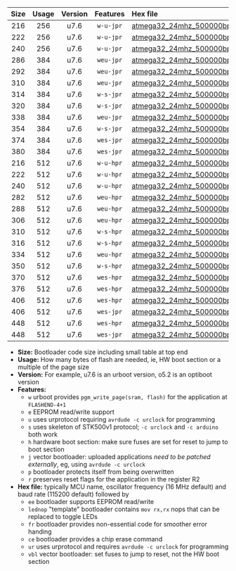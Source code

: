 |Size|Usage|Version|Features|Hex file|
|:-:|:-:|:-:|:-:|:--|
|216|256|u7.6|`w-u-jpr`|[atmega32_24mhz_500000bps_ur_vbl.hex](https://raw.githubusercontent.com/stefanrueger/urboot/main/bootloaders/atmega32/fcpu_24mhz/500000_bps/atmega32_24mhz_500000bps_ur_vbl.hex)|
|222|256|u7.6|`w-u-jpr`|[atmega32_24mhz_500000bps_lednop_ur_vbl.hex](https://raw.githubusercontent.com/stefanrueger/urboot/main/bootloaders/atmega32/fcpu_24mhz/500000_bps/atmega32_24mhz_500000bps_lednop_ur_vbl.hex)|
|240|256|u7.6|`w-u-jpr`|[atmega32_24mhz_500000bps_lednop_fr_ur_vbl.hex](https://raw.githubusercontent.com/stefanrueger/urboot/main/bootloaders/atmega32/fcpu_24mhz/500000_bps/atmega32_24mhz_500000bps_lednop_fr_ur_vbl.hex)|
|286|384|u7.6|`weu-jpr`|[atmega32_24mhz_500000bps_ee_ur_vbl.hex](https://raw.githubusercontent.com/stefanrueger/urboot/main/bootloaders/atmega32/fcpu_24mhz/500000_bps/atmega32_24mhz_500000bps_ee_ur_vbl.hex)|
|292|384|u7.6|`weu-jpr`|[atmega32_24mhz_500000bps_ee_lednop_ur_vbl.hex](https://raw.githubusercontent.com/stefanrueger/urboot/main/bootloaders/atmega32/fcpu_24mhz/500000_bps/atmega32_24mhz_500000bps_ee_lednop_ur_vbl.hex)|
|310|384|u7.6|`weu-jpr`|[atmega32_24mhz_500000bps_ee_lednop_fr_ur_vbl.hex](https://raw.githubusercontent.com/stefanrueger/urboot/main/bootloaders/atmega32/fcpu_24mhz/500000_bps/atmega32_24mhz_500000bps_ee_lednop_fr_ur_vbl.hex)|
|314|384|u7.6|`w-s-jpr`|[atmega32_24mhz_500000bps_vbl.hex](https://raw.githubusercontent.com/stefanrueger/urboot/main/bootloaders/atmega32/fcpu_24mhz/500000_bps/atmega32_24mhz_500000bps_vbl.hex)|
|320|384|u7.6|`w-s-jpr`|[atmega32_24mhz_500000bps_lednop_vbl.hex](https://raw.githubusercontent.com/stefanrueger/urboot/main/bootloaders/atmega32/fcpu_24mhz/500000_bps/atmega32_24mhz_500000bps_lednop_vbl.hex)|
|338|384|u7.6|`weu-jpr`|[atmega32_24mhz_500000bps_ee_lednop_fr_ce_ur_vbl.hex](https://raw.githubusercontent.com/stefanrueger/urboot/main/bootloaders/atmega32/fcpu_24mhz/500000_bps/atmega32_24mhz_500000bps_ee_lednop_fr_ce_ur_vbl.hex)|
|354|384|u7.6|`w-s-jpr`|[atmega32_24mhz_500000bps_lednop_fr_vbl.hex](https://raw.githubusercontent.com/stefanrueger/urboot/main/bootloaders/atmega32/fcpu_24mhz/500000_bps/atmega32_24mhz_500000bps_lednop_fr_vbl.hex)|
|374|384|u7.6|`wes-jpr`|[atmega32_24mhz_500000bps_ee_vbl.hex](https://raw.githubusercontent.com/stefanrueger/urboot/main/bootloaders/atmega32/fcpu_24mhz/500000_bps/atmega32_24mhz_500000bps_ee_vbl.hex)|
|380|384|u7.6|`wes-jpr`|[atmega32_24mhz_500000bps_ee_lednop_vbl.hex](https://raw.githubusercontent.com/stefanrueger/urboot/main/bootloaders/atmega32/fcpu_24mhz/500000_bps/atmega32_24mhz_500000bps_ee_lednop_vbl.hex)|
|216|512|u7.6|`w-u-hpr`|[atmega32_24mhz_500000bps_ur.hex](https://raw.githubusercontent.com/stefanrueger/urboot/main/bootloaders/atmega32/fcpu_24mhz/500000_bps/atmega32_24mhz_500000bps_ur.hex)|
|222|512|u7.6|`w-u-hpr`|[atmega32_24mhz_500000bps_lednop_ur.hex](https://raw.githubusercontent.com/stefanrueger/urboot/main/bootloaders/atmega32/fcpu_24mhz/500000_bps/atmega32_24mhz_500000bps_lednop_ur.hex)|
|240|512|u7.6|`w-u-hpr`|[atmega32_24mhz_500000bps_lednop_fr_ur.hex](https://raw.githubusercontent.com/stefanrueger/urboot/main/bootloaders/atmega32/fcpu_24mhz/500000_bps/atmega32_24mhz_500000bps_lednop_fr_ur.hex)|
|282|512|u7.6|`weu-hpr`|[atmega32_24mhz_500000bps_ee_ur.hex](https://raw.githubusercontent.com/stefanrueger/urboot/main/bootloaders/atmega32/fcpu_24mhz/500000_bps/atmega32_24mhz_500000bps_ee_ur.hex)|
|288|512|u7.6|`weu-hpr`|[atmega32_24mhz_500000bps_ee_lednop_ur.hex](https://raw.githubusercontent.com/stefanrueger/urboot/main/bootloaders/atmega32/fcpu_24mhz/500000_bps/atmega32_24mhz_500000bps_ee_lednop_ur.hex)|
|306|512|u7.6|`weu-hpr`|[atmega32_24mhz_500000bps_ee_lednop_fr_ur.hex](https://raw.githubusercontent.com/stefanrueger/urboot/main/bootloaders/atmega32/fcpu_24mhz/500000_bps/atmega32_24mhz_500000bps_ee_lednop_fr_ur.hex)|
|310|512|u7.6|`w-s-hpr`|[atmega32_24mhz_500000bps.hex](https://raw.githubusercontent.com/stefanrueger/urboot/main/bootloaders/atmega32/fcpu_24mhz/500000_bps/atmega32_24mhz_500000bps.hex)|
|316|512|u7.6|`w-s-hpr`|[atmega32_24mhz_500000bps_lednop.hex](https://raw.githubusercontent.com/stefanrueger/urboot/main/bootloaders/atmega32/fcpu_24mhz/500000_bps/atmega32_24mhz_500000bps_lednop.hex)|
|334|512|u7.6|`weu-hpr`|[atmega32_24mhz_500000bps_ee_lednop_fr_ce_ur.hex](https://raw.githubusercontent.com/stefanrueger/urboot/main/bootloaders/atmega32/fcpu_24mhz/500000_bps/atmega32_24mhz_500000bps_ee_lednop_fr_ce_ur.hex)|
|350|512|u7.6|`w-s-hpr`|[atmega32_24mhz_500000bps_lednop_fr.hex](https://raw.githubusercontent.com/stefanrueger/urboot/main/bootloaders/atmega32/fcpu_24mhz/500000_bps/atmega32_24mhz_500000bps_lednop_fr.hex)|
|370|512|u7.6|`wes-hpr`|[atmega32_24mhz_500000bps_ee.hex](https://raw.githubusercontent.com/stefanrueger/urboot/main/bootloaders/atmega32/fcpu_24mhz/500000_bps/atmega32_24mhz_500000bps_ee.hex)|
|376|512|u7.6|`wes-hpr`|[atmega32_24mhz_500000bps_ee_lednop.hex](https://raw.githubusercontent.com/stefanrueger/urboot/main/bootloaders/atmega32/fcpu_24mhz/500000_bps/atmega32_24mhz_500000bps_ee_lednop.hex)|
|406|512|u7.6|`wes-hpr`|[atmega32_24mhz_500000bps_ee_lednop_fr.hex](https://raw.githubusercontent.com/stefanrueger/urboot/main/bootloaders/atmega32/fcpu_24mhz/500000_bps/atmega32_24mhz_500000bps_ee_lednop_fr.hex)|
|406|512|u7.6|`wes-jpr`|[atmega32_24mhz_500000bps_ee_lednop_fr_vbl.hex](https://raw.githubusercontent.com/stefanrueger/urboot/main/bootloaders/atmega32/fcpu_24mhz/500000_bps/atmega32_24mhz_500000bps_ee_lednop_fr_vbl.hex)|
|448|512|u7.6|`wes-hpr`|[atmega32_24mhz_500000bps_ee_lednop_fr_ce.hex](https://raw.githubusercontent.com/stefanrueger/urboot/main/bootloaders/atmega32/fcpu_24mhz/500000_bps/atmega32_24mhz_500000bps_ee_lednop_fr_ce.hex)|
|448|512|u7.6|`wes-jpr`|[atmega32_24mhz_500000bps_ee_lednop_fr_ce_vbl.hex](https://raw.githubusercontent.com/stefanrueger/urboot/main/bootloaders/atmega32/fcpu_24mhz/500000_bps/atmega32_24mhz_500000bps_ee_lednop_fr_ce_vbl.hex)|

- **Size:** Bootloader code size including small table at top end
- **Usage:** How many bytes of flash are needed, ie, HW boot section or a multiple of the page size
- **Version:** For example, u7.6 is an urboot version, o5.2 is an optiboot version
- **Features:**
  + `w` urboot provides `pgm_write_page(sram, flash)` for the application at `FLASHEND-4+1`
  + `e` EEPROM read/write support
  + `u` uses urprotocol requiring `avrdude -c urclock` for programming
  + `s` uses skeleton of STK500v1 protocol; `-c urclock` and `-c arduino` both work
  + `h` hardware boot section: make sure fuses are set for reset to jump to boot section
  + `j` vector bootloader: uploaded applications *need to be patched externally*, eg, using `avrdude -c urclock`
  + `p` bootloader protects itself from being overwritten
  + `r` preserves reset flags for the application in the register R2
- **Hex file:** typically MCU name, oscillator frequency (16 MHz default) and baud rate (115200 default) followed by
  + `ee` bootloader supports EEPROM read/write
  + `lednop` "template" bootloader contains `mov rx,rx` nops that can be replaced to toggle LEDs
  + `fr` bootloader provides non-essential code for smoother error handing
  + `ce` bootloader provides a chip erase command
  + `ur` uses urprotocol and requires `avrdude -c urclock` for programming
  + `vbl` vector bootloader: set fuses to jump to reset, not the HW boot section
